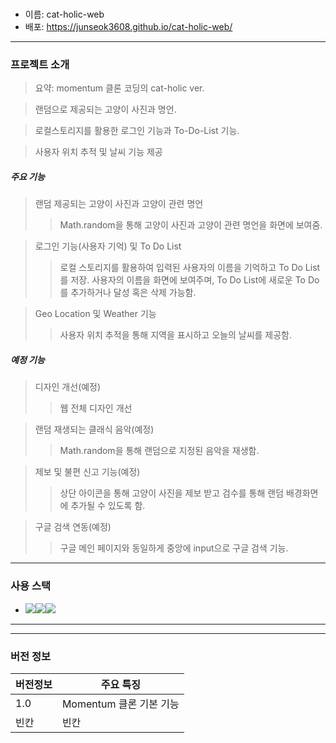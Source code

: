 # <cat-holic-web>

* 이름: cat-holic-web
* 배포: https://junseok3608.github.io/cat-holic-web/
---
### 프로젝트 소개
> 요약: momentum 클론 코딩의 cat-holic ver.

> 랜덤으로 제공되는 고양이 사진과 명언.

> 로컬스토리지를 활용한 로그인 기능과 To-Do-List 기능.

> 사용자 위치 추적 및 날씨 기능 제공

##### 주요 기능
> 랜덤 제공되는 고양이 사진과 고양이 관련 명언
>> Math.random을 통해 고양이 사진과 고양이 관련 명언을 화면에 보여줌.

> 로그인 기능(사용자 기억) 및 To Do List
>> 로컬 스토리지를 활용하여 입력된 사용자의 이름을 기억하고 To Do List를 저장. 사용자의 이름을 화면에 보여주며, To Do List에 새로운 To Do를 추가하거나 달성 혹은 삭제 가능함.

> Geo Location 및 Weather 기능
>> 사용자 위치 추적을 통해 지역을 표시하고 오늘의 날씨를 제공함.

##### 예정 기능
> 디자인 개선(예정)
>> 웹 전체 디자인 개선

> 랜덤 재생되는 클래식 음악(예정)
>> Math.random을 통해 랜덤으로 지정된 음악을 재생함.

> 제보 및 불편 신고 기능(예정)
>> 상단 아이콘을 통해 고양이 사진을 제보 받고 검수를 통해 랜덤 배경화면에 추가될 수 있도록 함.

> 구글 검색 연동(예정)
>> 구글 메인 페이지와 동일하게 중앙에 input으로 구글 검색 기능.

***
### 사용 스택
* <img src="https://img.shields.io/badge/HTML-E34F26?style=for-the-badge&logo=html5&logoColor=white"><img src="https://img.shields.io/badge/CSS-1572B6?style=for-the-badge&logo=css3&logoColor=white"><img src="https://img.shields.io/badge/JavsScript-F7DF1E?style=for-the-badge&logo=javascript&logoColor=white">

***

***
### 버전 정보
|버전정보|주요 특징|
|---|---|
|1.0|Momentum 클론 기본 기능|
|빈칸|빈칸|
